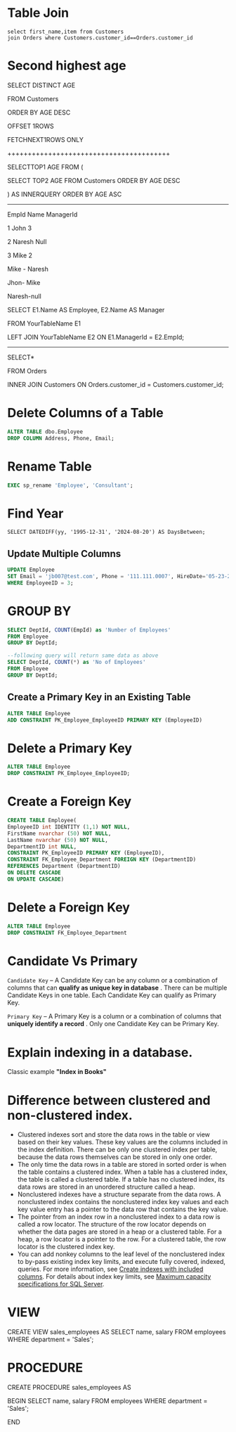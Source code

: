 # Table Join

```
select first_name,item from Customers
join Orders where Customers.customer_id==Orders.customer_id
```

# Second highest age

SELECT DISTINCT AGE

FROM Customers

ORDER BY AGE DESC

OFFSET 1ROWS

FETCHNEXT1ROWS ONLY

++++++++++++++++++++++++++++++++++++++++

 SELECTTOP1 AGE FROM (

 SELECT  TOP2  AGE FROM Customers ORDER BY AGE DESC

 ) AS INNERQUERY ORDER BY AGE ASC

---

EmpId   Name   ManagerId

1 John 3

2 Naresh Null

3 Mike 2

Mike - Naresh

Jhon- Mike

Naresh-null

SELECT E1.Name AS Employee, E2.Name AS Manager

FROM YourTableName E1

LEFT JOIN YourTableName E2 ON E1.ManagerId = E2.EmpId;

---

SELECT*

FROM Orders

INNER JOIN Customers ON Orders.customer_id = Customers.customer_id;

# Delete Columns of a Table

```sql
ALTER TABLE dbo.Employee
DROP COLUMN Address, Phone, Email;
```

# Rename Table

```sql
EXEC sp_rename 'Employee', 'Consultant';
```

# Find Year

```
SELECT DATEDIFF(yy, '1995-12-31', '2024-08-20') AS DaysBetween;
```

## Update Multiple Columns

```sql
UPDATE Employee
SET Email = 'jb007@test.com', Phone = '111.111.0007', HireDate='05-23-2001'
WHERE EmployeeID = 3;
```

# GROUP BY

```sql
SELECT DeptId, COUNT(EmpId) as 'Number of Employees' 
FROM Employee
GROUP BY DeptId;

--following query will return same data as above
SELECT DeptId, COUNT(*) as 'No of Employees' 
FROM Employee
GROUP BY DeptId;
```

## Create a Primary Key in an Existing Table

```sql
ALTER TABLE Employee
ADD CONSTRAINT PK_Employee_EmployeeID PRIMARY KEY (EmployeeID)
```

# Delete a Primary Key

```sql
ALTER TABLE Employee 
DROP CONSTRAINT PK_Employee_EmployeeID;   
```

# Create a Foreign Key

```sql
CREATE TABLE Employee(
EmployeeID int IDENTITY (1,1) NOT NULL,
FirstName nvarchar (50) NOT NULL,
LastName nvarchar (50) NOT NULL,
DepartmentID int NULL, 
CONSTRAINT PK_EmployeeID PRIMARY KEY (EmployeeID), 
CONSTRAINT FK_Employee_Department FOREIGN KEY (DepartmentID)
REFERENCES Department (DepartmentID)
ON DELETE CASCADE
ON UPDATE CASCADE)
```

# Delete a Foreign Key

```sql
ALTER TABLE Employee   
DROP CONSTRAINT FK_Employee_Department
```

# Candidate Vs Primary

`Candidate Key` – A Candidate Key can be any column or a combination of columns that can  **qualify as unique key in database** . There can be multiple Candidate Keys in one table. Each Candidate Key can qualify as Primary Key.

`Primary Key` – A Primary Key is a column or a combination of columns that  **uniquely identify a record** . Only one Candidate Key can be Primary Key.

# Explain indexing in a database.

Classic example **"Index in Books"**

# Difference between clustered and non-clustered index.

* Clustered indexes sort and store the data rows in the table or view based on their key values. These key values are the columns included in the index definition. There can be only one clustered index per table, because the data rows themselves can be stored in only one order.
* The only time the data rows in a table are stored in sorted order is when the table contains a clustered index. When a table has a clustered index, the table is called a clustered table. If a table has no clustered index, its data rows are stored in an unordered structure called a heap.
* Nonclustered indexes have a structure separate from the data rows. A nonclustered index contains the nonclustered index key values and each key value entry has a pointer to the data row that contains the key value.
* The pointer from an index row in a nonclustered index to a data row is called a row locator. The structure of the row locator depends on whether the data pages are stored in a heap or a clustered table. For a heap, a row locator is a pointer to the row. For a clustered table, the row locator is the clustered index key.
* You can add nonkey columns to the leaf level of the nonclustered index to by-pass existing index key limits, and execute fully covered, indexed, queries. For more information, see [Create indexes with included columns](https://learn.microsoft.com/en-us/sql/relational-databases/indexes/create-indexes-with-included-columns?view=sql-server-ver16). For details about index key limits, see [Maximum capacity specifications for SQL Server](https://learn.microsoft.com/en-us/sql/sql-server/maximum-capacity-specifications-for-sql-server?view=sql-server-ver16).

# VIEW

CREATE VIEW sales_employees AS
SELECT name, salary
FROM employees
WHERE department = 'Sales';

# PROCEDURE

CREATE PROCEDURE sales_employees AS

BEGIN
SELECT name, salary
FROM employees
WHERE department = 'Sales';

END
